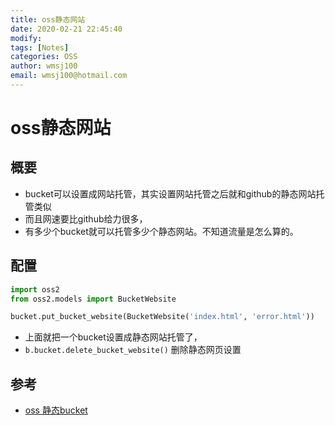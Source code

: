 ```yaml
---
title: oss静态网站
date: 2020-02-21 22:45:40
modify: 
tags: [Notes]
categories: OSS
author: wmsj100
email: wmsj100@hotmail.com
---
```


# oss静态网站

## 概要

- bucket可以设置成网站托管，其实设置网站托管之后就和github的静态网站托管类似
- 而且网速要比github给力很多，
- 有多少个bucket就可以托管多少个静态网站。不知道流量是怎么算的。

## 配置

```python
import oss2
from oss2.models import BucketWebsite

bucket.put_bucket_website(BucketWebsite('index.html', 'error.html'))
```

- 上面就把一个bucket设置成静态网站托管了，
- `b.bucket.delete_bucket_website()` 删除静态网页设置

## 参考

- [oss 静态bucket](https://help.aliyun.com/document_detail/32034.html?spm=a2c4g.11186623.6.844.6c722c0398fe8K)
